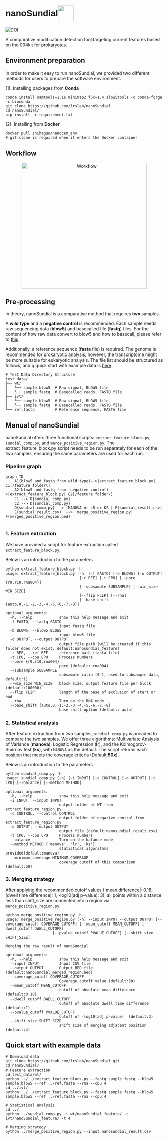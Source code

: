 
# <div style="display: flex; align-items: center;font-family: 'Arial';">nanoSundial  <img src="nanoSundial.png" width="50" style="margin-right: auto;"></div>
    
[![DOI](https://zenodo.org/badge/DOI/10.5281/zenodo.15904129.svg)](https://doi.org/10.5281/zenodo.15904129)

A comparative modification detection tool targeting current features based on the 004kit for prokaryotes.

## Environment preparation

In order to make it easy to run nanoSundial, we provided two different methods for users to prepare the software environment.

(1). Installing packages from **Conda**

    conda install samtools=1.16 minimap2 f5c=1.4 slow5tools -c conda-forge -c bioconda 
    git clone https://github.com/lrslab/nanoSundial
    cd nanoSundial/
    pip install -r requirement.txt

(2). Installing from **Docker**

    docker pull zhihaguo/nanocem_env
    # git clone is required when it enters the Docker container

## Workflow
<div align="center">
  <img src="workflow.jpg" width="400" alt="Workflow">
</div>

## Pre-processing

In theory, nanoSundial is a comparative method that requires **two** samples. 

A **wild type** and a **negative control** is recommended. 
Each sample needs raw sequencing data (**blow5**) and basecalled file (**fastq**) files. 
For the content of how raw data convert to blow5 and how to basecall, please refer to [this](https://nanocem.readthedocs.io/en/latest/preparation/)

Additionally, a reference sequence (**fasta** file) is required. The genome is recommended for prokaryotic analysis; however, the transcriptome might be more suitable for eukaryotic analysis.
The file list should be structured as follows, and q quick start with example data is [here](#quick-start-with-example-data):



```plaintext
# Test Data Directory Structure
test_data/
├── wt/
│   └── sample.blow5  # Raw signal, BLOW5 file  
│   └── sample.fastq  # Basecalled reads, FASTQ file
├── ivt/
│   └── sample.blow5  # Raw signal, BLOW5 file   
│   └── sample.fastq  # Basecalled reads, FASTQ file
└── ref.fasta         # Reference sequence, FASTA file
```

## Manual of nanoSundial
nanoSundial offers three functional scripts: `extract_feature_block.py`, `sundial_comp.py`, and `merge_positive_region.py`. 
The extract_feature_block.py script needs to be run separately for each of the two samples, ensuring the same parameters are used for each run.
### Pipeline graph

```mermaid
graph TD
	A1(blow5 and fastq from wild type)-->|extract_feature_block.py| C1[/feature folder\]
    A2(blow5 and fastq from  negative control)-->|extract_feature_block.py| C2[/feature folder\]
    C1 --> D{sundial_comp.py} 
    C2 --> D{sundial_comp.py}
    D{sundial_comp.py} --> |MANOVA or LR or KS | E(sundial_result.csv)
    E(sundial_result.csv)  --> |merge_positive_region.py| F(merged_positive_region.bed)
    
```
### 1. Feature extraction
We have provided a script for feature extraction called `extract_feature_block.py`. 

Below is an introduction to the parameters

    python extract_feature_block.py -h
    usage: extract_feature_block.py [-h] [-f FASTQ] [-b BLOW5] [-o OUTPUT]
                                     [-r REF] [-t CPU] [--pore {r9,r10,rna004}]
                                     [--subsample SUBSAMPLE] [--win_size WIN_SIZE]
                                     [--flip FLIP] [--rna]
                                     [--base_shift {auto,0,-1,-2,-3,-4,-5,-6,-7,-8}]
    
    optional arguments:
      -h, --help            show this help message and exit
      -f FASTQ, --fastq FASTQ
                            input fastq file
      -b BLOW5, --blow5 BLOW5
                            input blow5 file
      -o OUTPUT, --output OUTPUT
                            output file path (will be created if this folder does not exist, default:nanosundial_feature)
      -r REF, --ref REF     reference path (fasta file)
      -t CPU, --cpu CPU     Process numbers
      --pore {r9,r10,rna004}
                            pore (default: rna004)
      --subsample SUBSAMPLE
                            subsample ratio (0-1, used to subsample data, default:1)
      --win_size WIN_SIZE   block size, output feature file per block (default:100000)
      --flip FLIP           length of the base of exclusion of start or end
      --rna                 Turn on the RNA mode
      --base_shift {auto,0,-1,-2,-3,-4,-5,-6,-7,-8}
                            base shift option (default: auto)

### 2. Statistical analysis
After feature extraction from two samples, `sundial_comp.py` is provided to compare the two samples. 
We offer three algorithms: Multivariate Analysis of Variance (**manova**), Logistic Regression (**lr**), and the Kolmogorov-Smirnov test (**ks**), with `MANOVA` as the default. 
The script returns each position that meets the coverage criteria (Default:**50x**).

Below is an introduction to the parameters

    python sundial_comp.py -h
    usage: sundial_comp.py [-h] [-i INPUT] [-c CONTROL] [-o OUTPUT] [-t CPU] [--balance] [--method METHOD]
    
    optional arguments:
      -h, --help            show this help message and exit
      -i INPUT, --input INPUT
                            output folder of WT from extract_feature_region.py
      -c CONTROL, --control CONTROL
                            output folder of negative control from extract_feature_region.py
      -o OUTPUT, --output OUTPUT
                            output file (default:nanosundial_result.csv)
      -t CPU, --cpu CPU     Process numbers
      --balance             Turn on the balance mode
      --method METHOD {'manova', 'lr', 'ks'}
                            statistical algorithms provided(default:manova)
      --minimum_coverage MINIMUM_COVERAGE
                            coverage cutoff of this comparison (default:50)


### 3. Merging strategy
After applying the recommended cutoff values (|mean difference|: 0.18, |dwell time difference|: 1, -log10(adj p-value): 3), all points within a distance less than shift_size are connected into a region via `merge_positive_region.py`. 

    python merge_positive_region.py -h
    usage: merge_positive_region.py [-h] --input INPUT --output OUTPUT [--coverage_cutoff COVERAGE_CUTOFF] [--mean_cutoff MEAN_CUTOFF] [--dwell_cutoff DWELL_CUTOFF]
                         [--pvalue_cutoff PVALUE_CUTOFF] [--shift_size SHIFT_SIZE]
    
    Merging the raw result of nanoSundial
    
    optional arguments:
      -h, --help            show this help message and exit
      --input INPUT         Input CSV file
      --output OUTPUT       Output BED file (default:nanoSundial_merged_region.bed)
      --coverage_cutoff COVERAGE_CUTOFF
                            Coverage cutoff value (default:50)
      --mean_cutoff MEAN_CUTOFF
                            cutoff of absolute mean difference (default:0.18)
      --dwell_cutoff DWELL_CUTOFF
                            cutoff of absolute dwell time difference (default:1)
      --pvalue_cutoff PVALUE_CUTOFF
                            cutoff of -log10(adj p-value)  (default:3)
      --shift_size SHIFT_SIZE
                            shift size of merging adjacent position (default:4)

## Quick start with example data

    # Download data
    git clone https://github.com/lrslab/nanoSundial.git
    cd nanoSundial/
    # Feature extraction
    cd test_data/wt/
    python ../../extract_feature_block.py --fastq sample.fastq --blow5 sample.blow5 --ref ../ref.fasta --rna --cpu 4
    cd ../ivt/
    python ../../extract_feature_block.py --fastq sample.fastq --blow5 sample.blow5 --ref ../ref.fasta --rna --cpu 4

    # Statistical analysis
    cd ../
    python ../sundial_comp.py -i wt/nanoSundial_feature/ -c ivt/nanoSundial_feature/ -t 4

    # Merging strategy
    python ../merge_positive_region.py --input nanosundial_result.csv
